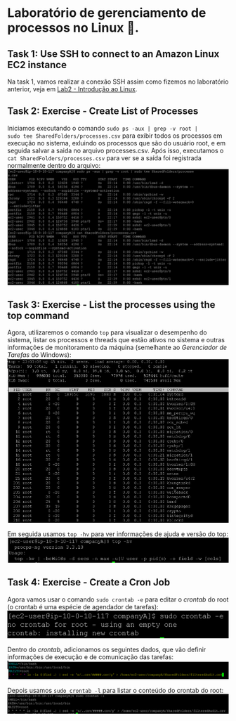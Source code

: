# Laboratório de gerenciamento de processos no Linux 🐧.


## Task 1: Use SSH to connect to an Amazon Linux EC2 instance

Na task 1, vamos realizar a conexão SSH assim como fizemos no laboratório anterior, veja em [Lab2 - Introdução ao Linux](https://github.com/RodrigoArraes07/Labs-AWS/blob/main/Lab2-IntroducaoLinux/README.md).

## Task 2: Exercise - Create List of Processes


Iniciamos executando o comando <code>sudo ps -aux | grep -v root | sudo tee SharedFolders/processes.csv</code> para exibir todos os processos em execução no sistema, exluindo os processos que são do usuário root, e em seguida salvar a saida no arquivo processes.csv. Após isso, executamos o <code>cat SharedFolders/processes.csv</code> para ver se a saída foi registrada normalmente dentro do arquivo: <br>
![](images/2025-09-17-19-56-12.png)

## Task 3: Exercise - List the processes using the top command

Agora, utilizaremos o comando <code>top</code> para visualizar o desempenho do sistema, listar os processos e threads que estão ativos no sistema e outras informações de monitoramento da máquina (semelhante ao *Gerenciador de Tarefas* do Windows): <br>
![](images/2025-09-17-20-00-18.png)

Em seguida usamos <code>top -hv</code> para ver informações de ajuda e versão do top: <br>
![](images/2025-09-17-20-01-00.png)

## Task 4: Exercise - Create a Cron Job

Agora vamos usar o comando <code>sudo crontab -e</code> para editar o *crontab* do root (o crontab é uma espécie de agendador de tarefas): <br>
![](images/2025-09-17-20-08-46.png)

Dentro do *crontab*, adicionamos os seguintes dados, que vão definir informações de execução e de comunicação das tarefas: <br>
![](images/2025-09-17-20-05-54.png)

Depois usamos <code>sudo crontab -l</code> para listar o conteúdo do crontab do root: <br>
![](images/2025-09-17-20-09-21.png)

